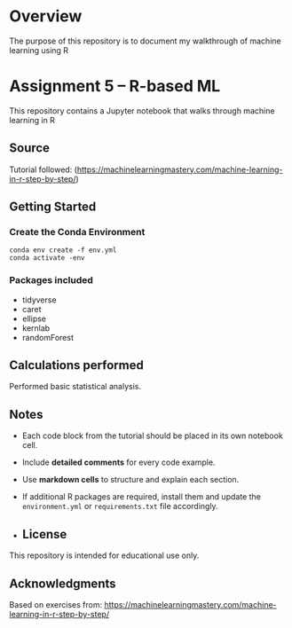 # Overview
The purpose of this repository is to document my walkthrough of machine learning using R
 
# Assignment 5 – R-based ML
 
This repository contains a Jupyter notebook that walks through machine learning in R
 
## Source
 
Tutorial followed:
(https://machinelearningmastery.com/machine-learning-in-r-step-by-step/)
 
## Getting Started
 
### Create the Conda Environment
 
```
conda env create -f env.yml
conda activate -env
```
 
### Packages included
- tidyverse
- caret
- ellipse
- kernlab
- randomForest
 
## Calculations performed
Performed basic statistical analysis.
 
## Notes
- Each code block from the tutorial should be placed in its own notebook cell.
- Include **detailed comments** for every code example.
- Use **markdown cells** to structure and explain each section.
- If additional R packages are required, install them and update the `environment.yml` or `requirements.txt` file accordingly.
 
- ## License
This repository is intended for educational use only.
 
## Acknowledgments
Based on exercises from:
https://machinelearningmastery.com/machine-learning-in-r-step-by-step/
